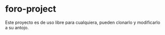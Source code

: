 # foro-project
Este proyecto es de uso libre para cualquiera, pueden clonarlo y modificarlo a su antojo.
